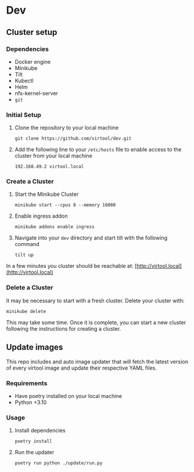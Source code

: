 # Dev



## Cluster setup

### Dependencies

- Docker engine
- Minikube
- Tilt
- Kubectl
- Helm
- nfs-kernel-server
- `git`

### Initial Setup

1. Clone the repository to your local machine
   ```
   git clone https://github.com/virtool/dev.git
   ```
   
2. Add the following line to your `/etc/hosts` file to enable access to 
   the cluster from your local machine
   ```
   192.168.49.2 virtool.local
   ```

### Create a Cluster

1. Start the Minikube Cluster

   ```shell
   minikube start --cpus 8 --memory 16000
   ```

2. Enable ingress addon

   ```shell
   minikube addons enable ingress
   ```
   
3. Navigate into your `dev` directory and start tilt with the following command

   ```shell 
   tilt up 
   ```
   
In a few minutes you cluster should be reachable at: [http://virtool.local](http://virtool.local)


### Delete a Cluster

It may be necessary to start with a fresh cluster. Delete your cluster with:
```shell
minikube delete
```

This may take some time. Once it is complete, you can start a new cluster following the
instructions for creating a cluster.



## Update images

This repo includes and auto image updater that will fetch the latest version of every virtool image and update their respective YAML files.

### Requirements

  - Have poetry installed on your local machine
  - Python +3.10

### Usage

1. Install dependencies
   ```shell
   poetry install
   ```
2. Run the updater

   ```shell 
   poetry run python ./update/run.py
   ```


